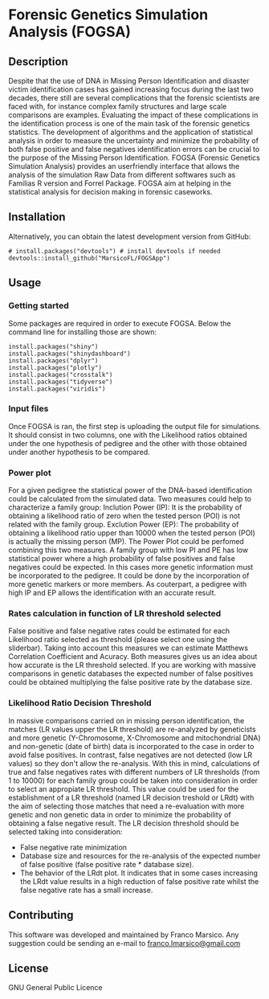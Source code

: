# Forensic Genetics Simulation Analysis (FOGSA)

## Description
Despite that the use of DNA in Missing Person Identification and disaster victim identification cases has gained increasing focus during the last two decades, there still are several complications that the forensic scientists are faced with, for instance complex family structures and large scale comparisons are examples. Evaluating the impact of these complications in the identification process is one of the main task of the forensic genetics statistics. The development of algorithms and the application of statistical analysis in order to measure the uncertainty and minimize the probability of both false positive and false negatives identification errors can be crucial to the purpose of the Missing Person Identification. FOGSA (Forensic Genetics Simulation Analysis) provides an userfriendly interface that allows the analysis of the simulation Raw Data from different softwares such as Familias R version and Forrel Package. FOGSA aim at helping in the statistical analysis for decision making in forensic caseworks.

## Installation
Alternatively, you can obtain the latest development version from GitHub:
```{r, eval = FALSE}
# install.packages("devtools") # install devtools if needed
devtools::install_github("MarsicoFL/FOGSApp")
```

## Usage
### Getting started
Some packages are required in order to execute FOGSA. Below the command line for installing those are shown:
```{r, eval = FALSE}
install.packages("shiny")
install.packages("shinydashboard")
install.packages("dplyr")
install.packages("plotly")
install.packages("crosstalk")
install.packages("tidyverse")
install.packages("viridis")
```

### Input files
Once FOGSA is ran, the first step is uploading the output file for simulations. It should consist in two columns, one with the Likelihood ratios obtained under the one hypothesis of pedigree and the other with those obtained under another hypothesis to be compared. 

### Power plot
For a given pedigree the statistical power of the DNA-based identification could be calculated from the simulated data. Two measures could help to characterize a family group:
Inclution Power (IP): It is the probability of obtaining a likelihood ratio of zero when the tested person (POI) is not related with the family group.
Exclution Power (EP): The probability of obtaining a likelihood ratio upper than 10000 when the tested person (POI) is actually the missing person (MP).
The Power Plot could be perfomed combining this two measures. A family group with low PI and PE has low statistical power where a high probability of false positives and false negatives could be expected. In this cases more genetic information must be incorporated to the pedigree. It could be done by the incorporation of more genetic markers or more members. As couterpart, a pedigree with high IP and EP allows the identification with an accurate result.

### Rates calculation in function of LR threshold selected
False positive and false negative rates could be estimated for each Likelihood ratio selected as threshold (please select one using the sliderbar). Taking into account this measures we can estimate Matthews Correlation Coefficient and Acuracy. Both measures gives us an idea about how accurate is the LR threshold selected. If you are working with massive comparisons in genetic databases the expected number of false positives could be obtained multiplying the false positive rate by the database size.

### Likelihood Ratio Decision Threshold
In massive comparisons carried on in missing person identification, the matches (LR values upper the LR threshold) are re-analyzed by geneticists and more genetic (Y-Chromosome, X-Chromosome and mitochondrial DNA) and non-genetic (date of birth) data is incorporated to the case in order to avoid false positives. In contrast, false negatives are not detected (low LR values) so they don't allow the re-analysis. With this in mind, calculations of true and false negatives rates with different numbers of LR thresholds (from 1 to 10000) for each family group could be taken into consideration in order to select an appropiate LR threshold. This value could be used for the establishment of a LR threshold (named LR decision treshold or LRdt) with the aim of selecting those matches that need a re-evaluation with more genetic and non genetic data in order to minimize the probability of obtaining a false negative result.
The LR decision threshold should be selected taking into consideration:
- False negative rate minimization
- Database size and resources for the re-analysis of the expected number of false positive (false positive rate * database size).
- The behavior of the LRdt plot. It indicates that in some cases increasing the LRdt value results in a high reduction of false positive rate whilst the false negative rate has a small increase.

## Contributing
This software was developed and maintained by Franco Marsico. Any suggestion could be sending an e-mail to franco.lmarsico@gmail.com

## License 
GNU General Public Licence
